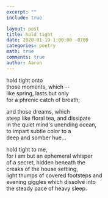 ```yaml
---
excerpt: ""
include: true

layout: post
title: hold tight 
date: 2020-01-19 1:00:00 -0700
categories: poetry
math: true
comments: true
author: Aaron
---
```




hold tight onto  
those moments, which --  
like spring, lasts but only  
for a phrenic catch of breath;  

and those dreams, which  
steep like floral tea, and dissipate  
in the quiet mind's unending ocean,  
to impart subtle color to a  
deep and somber hue...  

hold tight to me,  
for i am but an ephemeral whisper  
of a secret, hidden beneath the  
creaks of the house settling,  
light thumps of covered footsteps and  
evening giggles which dissolve into  
the steady pace of heavy sleep.
